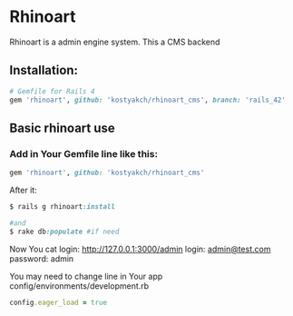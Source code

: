# Rhinoart

Rhinoart is a admin engine system. This a CMS backend

## Installation:

``` ruby
# Gemfile for Rails 4
gem 'rhinoart', github: 'kostyakch/rhinoart_cms', branch: 'rails_42'
```

## Basic rhinoart use

### Add in Your Gemfile line like this:
``` ruby
gem 'rhinoart', github: 'kostyakch/rhinoart_cms'
```

After it:

``` ruby
$ rails g rhinoart:install

#and
$ rake db:populate #if need
```
Now You cat login: http://127.0.0.1:3000/admin
login: admin@test.com
password: admin

You may need to change line in Your app config/environments/development.rb
``` ruby
config.eager_load = true
```

